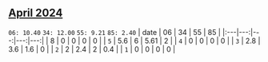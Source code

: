 ## [April 2024](2024-04.csv)

`06: 10.40` `34: 12.00` `55: 9.21` `85: 2.40` 
| date | 06 | 34 | 55 | 85 |
|:---|---:|---:|---:|---:|
| 8 | 0 | 0 | 0 | 0 <tr></tr>|
| `5` | 5.6 | 6 | 5.61 | 2 <tr></tr>|
| `4` | 0 | 0 | 0 | 0 <tr></tr>|
| `3` | 2.8 | 3.6 | 1.6 | 0 <tr></tr>|
| `2` | 2 | 2.4 | 2 | 0.4 <tr></tr>|
| `1` | 0 | 0 | 0 | 0 <tr></tr>|
